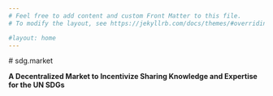 ```yaml
---
# Feel free to add content and custom Front Matter to this file.
# To modify the layout, see https://jekyllrb.com/docs/themes/#overriding-theme-defaults

#layout: home
---
```


<link rel="stylesheet" href="fakeLoader.css">

<script src="https://ajax.googleapis.com/ajax/libs/jquery/1.11.1/jquery.min.js"></script>
<script src="fakeLoader.min.js"></script>
<script src="fakeLoader.js"></script>
<div id="fakeloader"></div>
<script type="text/javascript">

       $("#fakeloader").fakeLoader({
           timeToHide:1200,
           bgColor:"#2ecc71",
           spinner:"spinner1"
       });

</script>
# sdg.market

**A Decentralized Market to Incentivize Sharing Knowledge and Expertise for the UN SDGs**
